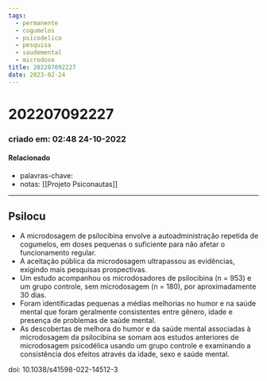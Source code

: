```yaml
---
tags:
  - permanente
  - cogumelos
  - psicodelico
  - pesquisa
  - saudemental
  - microdose
title: 202207092227
date: 2023-02-24
---
```


# 202207092227

### criado em: 02:48 24-10-2022

#### Relacionado

- palavras-chave: 
- notas: [[Projeto Psiconautas]]
---

## Psilocu

- A microdosagem de psilocibina envolve a autoadministração repetida de cogumelos, em doses pequenas o suficiente para não afetar o funcionamento regular.
- A aceitação pública da microdosagem ultrapassou as evidências, exigindo mais pesquisas prospectivas.
- Um estudo acompanhou os microdosadores de psilocibina (n = 953) e um grupo controle, sem microdosagem (n = 180), por aproximadamente 30 dias.
- Foram identificadas pequenas a médias melhorias no humor e na saúde mental que foram geralmente consistentes entre gênero, idade e presença de problemas de saúde mental.
- As descobertas de melhora do humor e da saúde mental associadas à microdosagem da psilocibina se somam aos estudos anteriores de microdosagem psicodélica usando um grupo controle e examinando a consistência dos efeitos através da idade, sexo e saúde mental.

doi: 10.1038/s41598-022-14512-3
